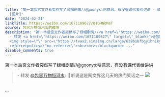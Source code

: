 ```yaml
---
title: "第一本后宫文作者突然写了绿帽剧情//@goonys:啥意思，有没有课代表给讲讲 - 转发 @包容万物恒河水:&ensp;\U0001F53B听说这是网文界这几天的热门笑话之一
  [图片]"
date: '2024-02-21'
linkTitle: https://weibo.com/1671109627/O1GHNbMaT
source: 包容万物恒河水的微博
description: "第一本后宫文作者突然写了绿帽剧情//<a href=\"https://weibo.com/n/goonys\">@goonys</a>:啥意思，有没有课代表给讲讲<br><blockquote>
  - 转发 <a href=\"https://weibo.com/1671109627\" target=\"_blank\">@包容万物恒河水</a>: \U0001F53B听说这是网文界这几天的热门笑话之一
  <img style=\"\" src=\"https://tvax2.sinaimg.cn/large/639b1bfbgy1hn1ky9lr1kj20l70sggn9.jpg\"
  referrerpolicy=\"no-referrer\"><br><br></blockquote> ..."
disable_comments: true
---
```

第一本后宫文作者突然写了绿帽剧情//<a href="https://weibo.com/n/goonys">@goonys</a>:啥意思，有没有课代表给讲讲<br><blockquote> - 转发 <a href="https://weibo.com/1671109627" target="_blank">@包容万物恒河水</a>: 🔻听说这是网文界这几天的热门笑话之一 <img style="" src="https://tvax2.sinaimg.cn/large/639b1bfbgy1hn1ky9lr1kj20l70sggn9.jpg" referrerpolicy="no-referrer"><br><br></blockquote> ...